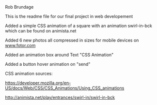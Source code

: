 Rob Brundage


This is the readme file for our final project in web developement


Added a simple CSS animation of a square with an animation swirl-in-bck which can be found on animista.net


Added 6 new photos all compressed in sizes for mobile devices on www.fotor.com


Added an animation box around Text "CSS Animation"


Added a button hover animation on "send"

CSS animation sources:

https://developer.mozilla.org/en-US/docs/Web/CSS/CSS_Animations/Using_CSS_animations

http://animista.net/play/entrances/swirl-in/swirl-in-bck
